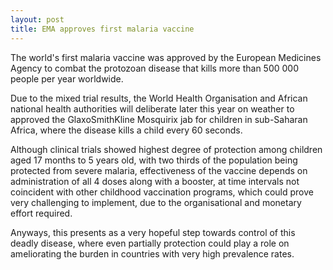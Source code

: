 ```yaml
---
layout: post
title: EMA approves first malaria vaccine
---
```


The world's first malaria vaccine was approved by the European Medicines Agency to combat the protozoan disease that kills more than 500 000 people per year worldwide.

Due to the mixed trial results, the World Health Organisation and African national health authorities will deliberate later this year on weather to approved the GlaxoSmithKline Mosquirix jab for children in sub-Saharan Africa, where the disease kills a child every 60 seconds.

Although clinical trials showed highest degree of protection among children aged 17 months to 5 years old, with two thirds of the population being protected from severe malaria, effectiveness of the vaccine depends on administration of all 4 doses along with a booster, at time intervals not coincident with other childhood vaccination programs, which could prove very challenging to implement, due to the organisational and monetary effort required.

Anyways, this presents as a very hopeful step towards control of this deadly disease, where even partially protection could play a role on ameliorating the burden in countries with very high prevalence rates. 